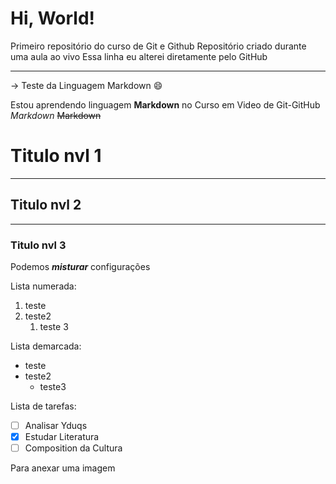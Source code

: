 # Hi, World!

Primeiro repositório do curso de Git e Github
Repositório criado durante uma aula ao vivo
Essa linha eu alterei diretamente pelo GitHub

---

-> Teste da Linguagem Markdown :smile:

Estou aprendendo linguagem **Markdown** no Curso em Video de Git-GitHub
*Markdown*
~~Markdown~~

# Titulo nvl 1
---
## Titulo nvl 2
***
### Titulo nvl 3

Podemos __*misturar*__ configurações

Lista numerada:
1. teste
1. teste2
   1. teste 3

Lista demarcada:
* teste
* teste2
   * teste3

Lista de tarefas:
- [ ] Analisar Yduqs
- [x] Estudar Literatura
- [ ] Composition da Cultura

Para anexar uma imagem
